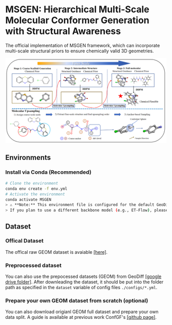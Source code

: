 # MSGEN: Hierarchical Multi-Scale Molecular Conformer Generation with Structural Awareness

The official implementation of MSGEN framework, which can incorporate multi-scale structural priors to ensure chemically valid 3D geometries.

<p align="center">
  <img src="Picture/Method.png" alt="Illustration of the MSGEN framework with three stages." width="600">
</p>

## Environments

### Install via Conda (Recommended)
```bash
# Clone the environment
conda env create -f env.yml
# Activate the environment
conda activate MSGEN
> ⚠️ **Note:** This environment file is configured for the default GeoDiff backbone.
> If you plan to use a different backbone model (e.g., ET-Flow), please switch to the corresponding environment file in their github.
```

## Dataset

### Offical Dataset
The offical raw GEOM dataset is avaiable [[here]](https://dataverse.harvard.edu/dataset.xhtml?persistentId=doi:10.7910/DVN/JNGTDF).

### Preprocessed dataset
You can also use the prepocessed datasets (GEOM) from GeoDiff [[google drive folder]](https://drive.google.com/drive/folders/1b0kNBtck9VNrLRZxg6mckyVUpJA5rBHh?usp=sharing). After downleading the dataset, it should be put into the folder path as specified in the `dataset` variable of config files `./configs/*.yml`.


### Prepare your own GEOM dataset from scratch (optional)

You can also download origianl GEOM full dataset and prepare your own data split. A guide is available at previous work ConfGF's [[github page]](https://github.com/DeepGraphLearning/ConfGF#prepare-your-own-geom-dataset-from-scratch-optional).